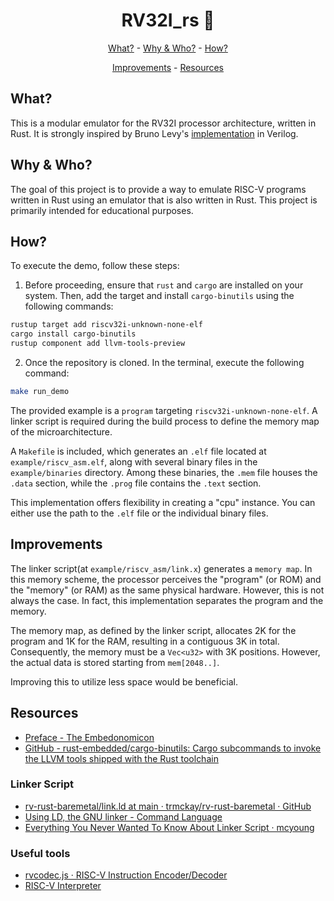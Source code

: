<h1 align="center">RV32I_rs 🦀</h1>

<div align="center">

[What?](#what) - [Why \& Who?](#why--who) - [How?](#how)

[Improvements](#improvements) - [Resources](#resources)

</div>

## What?

This is a modular emulator for the RV32I processor architecture, written in Rust. It is strongly inspired by Bruno Levy's [implementation](https://github.com/BrunoLevy/learn-fpga) in Verilog.


## Why & Who?

The goal of this project is to provide a way to emulate RISC-V programs written in Rust using an emulator that is also written in Rust. This project is primarily intended for educational purposes.

## How?

To execute the demo, follow these steps:

1. Before proceeding, ensure that `rust` and `cargo` are installed on your system. Then, add the target and install `cargo-binutils` using the following commands:
```sh
rustup target add riscv32i-unknown-none-elf
cargo install cargo-binutils
rustup component add llvm-tools-preview
```

2. Once the repository is cloned. In the terminal, execute the following command:

```sh
make run_demo
```

The provided example is a `program` targeting `riscv32i-unknown-none-elf`. A linker script is required during the build process to define the memory map of the microarchitecture.

A `Makefile` is included, which generates an `.elf` file located at `example/riscv_asm.elf`, along with several binary files in the `example/binaries` directory. Among these binaries, the `.mem` file houses the `.data` section, while the `.prog` file contains the `.text` section.

This implementation offers flexibility in creating a "cpu" instance. You can either use the path to the `.elf` file or the individual binary files.

## Improvements

The linker script(at `example/riscv_asm/link.x`) generates a `memory map`. In this memory scheme, the processor perceives the "program" (or ROM) and the "memory" (or RAM) as the same physical hardware. However, this is not always the case. In fact, this implementation separates the program and the memory.

The memory map, as defined by the linker script, allocates 2K for the program and 1K for the RAM, resulting in a contiguous 3K in total. Consequently, the memory must be a `Vec<u32>` with 3K positions. However, the actual data is stored starting from `mem[2048..]`.

Improving this to utilize less space would be beneficial.

## Resources

- [Preface - The Embedonomicon](https://docs.rust-embedded.org/embedonomicon/preface.html)
- [GitHub - rust-embedded/cargo-binutils: Cargo subcommands to invoke the LLVM tools shipped with the Rust toolchain](https://github.com/rust-embedded/cargo-binutils)

### Linker Script
- [rv-rust-baremetal/link.ld at main · trmckay/rv-rust-baremetal · GitHub](https://github.com/trmckay/rv-rust-baremetal/blob/main/link.ld)
- [Using LD, the GNU linker - Command Language](https://ftp.gnu.org/old-gnu/Manuals/ld-2.9.1/html_chapter/ld_3.html)
- [Everything You Never Wanted To Know About Linker Script · mcyoung](https://mcyoung.xyz/2021/06/01/linker-script/)


### Useful tools
- [rvcodec.js · RISC-V Instruction Encoder/Decoder](https://luplab.gitlab.io/rvcodecjs/)
- [RISC-V Interpreter](https://www.cs.cornell.edu/courses/cs3410/2019sp/riscv/interpreter/)
